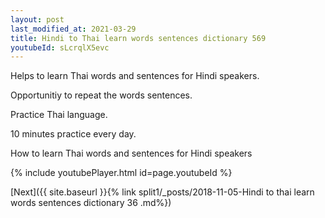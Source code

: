 ```yaml
---
layout: post
last_modified_at: 2021-03-29
title: Hindi to Thai learn words sentences dictionary 569 
youtubeId: sLcrqlX5evc
---
```

 
 
Helps to learn Thai words and sentences for Hindi speakers.

Opportunitiy to repeat the words sentences. 

Practice Thai language. 
 
10 minutes practice every day. 
 
How to learn Thai words and sentences for Hindi speakers 
 
{% include youtubePlayer.html id=page.youtubeId %}
 
 
[Next]({{ site.baseurl }}{% link  split1/_posts/2018-11-05-Hindi to thai learn words sentences dictionary 36 .md%})
 
